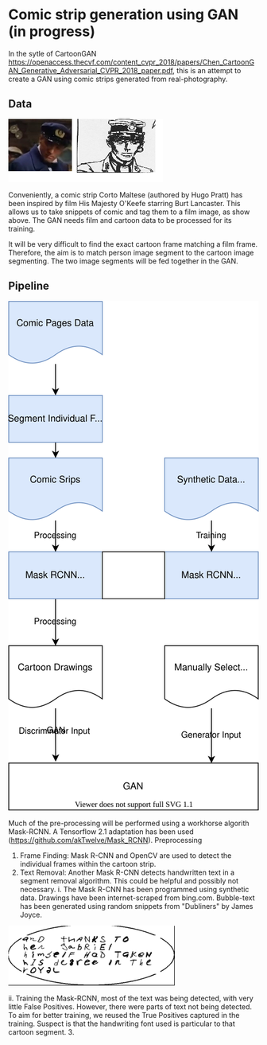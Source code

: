 # Comic strip generation using GAN (in progress)

In the sytle of CartoonGAN https://openaccess.thecvf.com/content_cvpr_2018/papers/Chen_CartoonGAN_Generative_Adversarial_CVPR_2018_paper.pdf, this is an attempt to create a GAN using comic strips generated from real-photography.

## Data
![Comic vs Film Pictures](https://github.com/micsche/GANComic/blob/main/images/film1.png)


Conveniently, a comic strip Corto Maltese (authored by Hugo Pratt) has been inspired by film His Majesty O'Keefe starring Burt Lancaster. This allows us to take snippets of comic and tag them to a film image, as show above. The GAN needs  film and cartoon data to be processed for its training. 

It will be very difficult to find the exact cartoon frame matching a film frame. Therefore, the aim is to match person image segment to the cartoon image segmenting. The two image segments will be fed together in the GAN.


## Pipeline
![Pipeline](https://github.com/micsche/GANComic/blob/main/pipeline.svg)

Much of the pre-processing will be performed using a workhorse algorith Mask-RCNN. A Tensorflow 2.1 adaptation has been used (https://github.com/akTwelve/Mask_RCNN). 
Preprocessing 
1. Frame Finding: Mask R-CNN and OpenCV are used to detect the individual frames within the cartoon strip.
2. Text Removal: Another Mask R-CNN detects handwritten text in a segment removal algorithm. This could be helpful and possibly not necessary.
  i. The Mask R-CNN has been programmed using synthetic data. Drawings have been internet-scraped from bing.com. Bubble-text has been generated using random snippets from "Dubliners" by James Joyce. 

![Bubble Text](https://github.com/micsche/GANComic/blob/main/images/bubbletext.png)
  
  ii. Training the Mask-RCNN, most of the text was being detected, with very little False Positives. However, there were parts of text not being detected. To aim for better training, we reused the True Positives captured in the training. Suspect is that the handwriting font used is particular to that cartoon segment.
3. 



